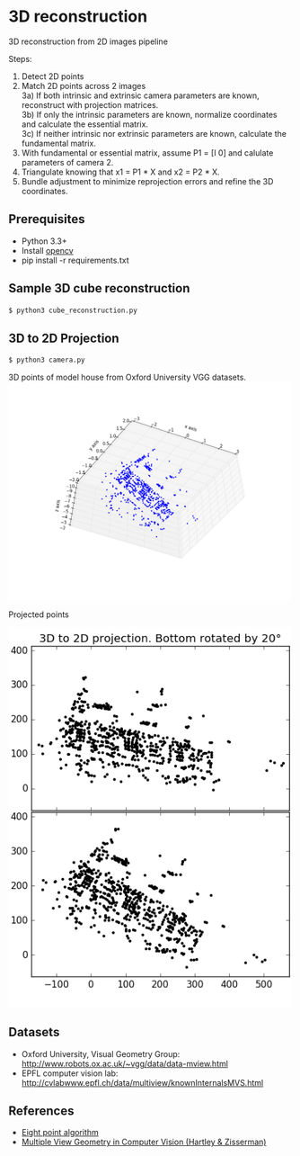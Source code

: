 # 3D reconstruction

3D reconstruction from 2D images pipeline

Steps:
1) Detect 2D points    
2) Match 2D points across 2 images    
3a) If both intrinsic and extrinsic camera parameters are known, reconstruct with projection matrices.    
3b) If only the intrinsic parameters are known, normalize coordinates and calculate the essential matrix.   
3c) If neither intrinsic nor extrinsic parameters are known, calculate the fundamental matrix.
4) With fundamental or essential matrix, assume P1 = [I 0] and calulate parameters of camera 2.
5) Triangulate knowing that x1 = P1 * X and x2 = P2 * X.
6) Bundle adjustment to minimize reprojection errors and refine the 3D coordinates.

## Prerequisites
* Python 3.3+
* Install [opencv](http://opencv.org/)
* pip install -r requirements.txt

## Sample 3D cube reconstruction
```sh
$ python3 cube_reconstruction.py
```

## 3D to 2D Projection
```sh
$ python3 camera.py
```

3D points of model house from Oxford University VGG datasets.
![](testsets/house_3d.png?raw=true)

Projected points

![](testsets/3d_to_2d_projection.png?raw=true)
## Datasets
* Oxford University, Visual Geometry Group: http://www.robots.ox.ac.uk/~vgg/data/data-mview.html
* EPFL computer vision lab: http://cvlabwww.epfl.ch/data/multiview/knownInternalsMVS.html

## References
* [Eight point algorithm](http://ece631web.groups.et.byu.net/Lectures/ECEn631%2013%20-%208%20Point%20Algorithm.pdf)
* [Multiple View Geometry in Computer Vision (Hartley & Zisserman)](http://www.robots.ox.ac.uk/~vgg/hzbook/)